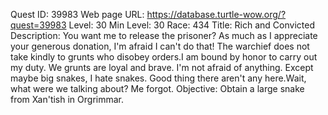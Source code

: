 Quest ID: 39983
Web page URL: https://database.turtle-wow.org/?quest=39983
Level: 30
Min Level: 30
Race: 434
Title: Rich and Convicted
Description: You want me to release the prisoner? As much as I appreciate your generous donation, I'm afraid I can't do that! The warchief does not take kindly to grunts who disobey orders.I am bound by honor to carry out my duty. We grunts are loyal and brave. I'm not afraid of anything. Except maybe big snakes, I hate snakes. Good thing there aren't any here.Wait, what were we talking about? Me forgot.
Objective: Obtain a large snake from Xan'tish in Orgrimmar.
